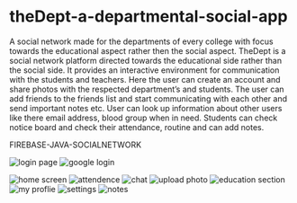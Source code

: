 # theDept-a-departmental-social-app
A social network made for the departments of every college with focus towards the educational aspect rather then the social aspect.
TheDept is a social network platform directed towards the educational side rather than the social side.
It provides an interactive environment for communication with the students and teachers.
Here the user can create an account and share photos with the respected department’s and students. 
The user can add friends to the friends list and start communicating with each other and send important notes etc.
User can look up information about other users like there email address, blood group when in need. 
Students can check notice board and check their attendance, routine and can add notes. 


FIREBASE-JAVA-SOCIALNETWORK

![login page](https://user-images.githubusercontent.com/56950807/102047551-77c2a100-3e03-11eb-8e40-c7eb5d02fa72.jpg) ![google login](https://user-images.githubusercontent.com/56950807/102047560-7abd9180-3e03-11eb-8a3b-0e79b0141182.jpg)

![home screen](https://user-images.githubusercontent.com/56950807/102047567-7db88200-3e03-11eb-85d3-f52a32d6437b.jpg)
![attendence](https://user-images.githubusercontent.com/56950807/102047569-7ee9af00-3e03-11eb-83f9-eaa6a0e3852d.jpg)
![chat](https://user-images.githubusercontent.com/56950807/102047573-801adc00-3e03-11eb-8db8-928d97c6c3b5.jpg)
![upload photo](https://user-images.githubusercontent.com/56950807/102047577-80b37280-3e03-11eb-8340-39e44357fe76.jpg)
![education section](https://user-images.githubusercontent.com/56950807/102047581-81e49f80-3e03-11eb-8020-0b5a5b1ec4cf.jpg)
![my proflie](https://user-images.githubusercontent.com/56950807/102047584-827d3600-3e03-11eb-9c7d-894b2c1ba97f.jpg)
![settings](https://user-images.githubusercontent.com/56950807/102047589-8315cc80-3e03-11eb-9a61-6b27ccd99ee6.jpg)
![notes](https://user-images.githubusercontent.com/56950807/102047592-8446f980-3e03-11eb-9d59-2a0fec2a8bdb.jpg)
